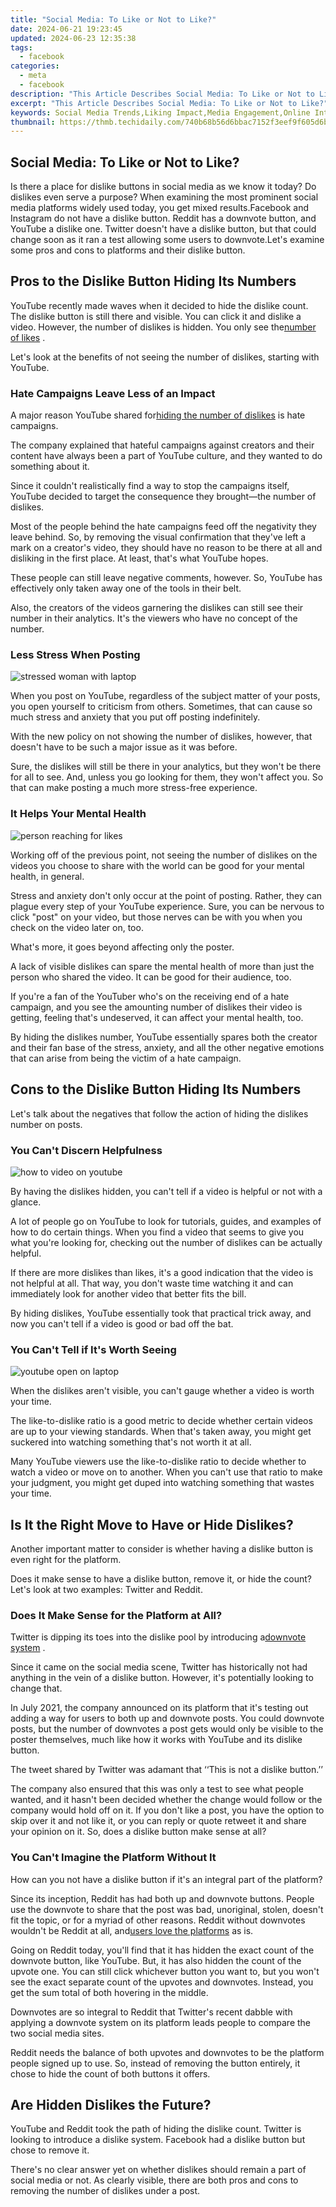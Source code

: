 ```yaml
---
title: "Social Media: To Like or Not to Like?"
date: 2024-06-21 19:23:45
updated: 2024-06-23 12:35:38
tags:
  - facebook
categories:
  - meta
  - facebook
description: "This Article Describes Social Media: To Like or Not to Like?"
excerpt: "This Article Describes Social Media: To Like or Not to Like?"
keywords: Social Media Trends,Liking Impact,Media Engagement,Online Interaction,Digital Connectivity,Content Sharing,Platform Popularity
thumbnail: https://thmb.techidaily.com/740b68b56d6bbac7152f3eef9f605d6bffa61f7111e01d3d9d9931aeb1f4b3a1.jpg
---
```


## Social Media: To Like or Not to Like?

 Is there a place for dislike buttons in social media as we know it today? Do dislikes even serve a purpose? When examining the most prominent social media platforms widely used today, you get mixed results.Facebook and Instagram do not have a dislike button. Reddit has a downvote button, and YouTube a dislike one. Twitter doesn't have a dislike button, but that could change soon as it ran a test allowing some users to downvote.Let's examine some pros and cons to platforms and their dislike button.

## Pros to the Dislike Button Hiding Its Numbers

 YouTube recently made waves when it decided to hide the dislike count. The dislike button is still there and visible. You can click it and dislike a video. However, the number of dislikes is hidden. You only see the[number of likes](https://www.makeuseof.com/are-likes-essential-for-social-media/) .

 Let's look at the benefits of not seeing the number of dislikes, starting with YouTube.

### Hate Campaigns Leave Less of an Impact

 A major reason YouTube shared for[hiding the number of dislikes](https://www.makeuseof.com/youtube-hiding-dislikes-on-videos/) is hate campaigns.

 The company explained that hateful campaigns against creators and their content have always been a part of YouTube culture, and they wanted to do something about it.

 Since it couldn't realistically find a way to stop the campaigns itself, YouTube decided to target the consequence they brought—the number of dislikes.

 Most of the people behind the hate campaigns feed off the negativity they leave behind. So, by removing the visual confirmation that they've left a mark on a creator's video, they should have no reason to be there at all and disliking in the first place. At least, that's what YouTube hopes.

 These people can still leave negative comments, however. So, YouTube has effectively only taken away one of the tools in their belt.

 Also, the creators of the videos garnering the dislikes can still see their number in their analytics. It's the viewers who have no concept of the number.

### Less Stress When Posting

![stressed woman with laptop](https://static1.makeuseofimages.com/wordpress/wp-content/uploads/2022/03/stressed-woman-with-laptop.jpg)

 When you post on YouTube, regardless of the subject matter of your posts, you open yourself to criticism from others. Sometimes, that can cause so much stress and anxiety that you put off posting indefinitely.

 With the new policy on not showing the number of dislikes, however, that doesn't have to be such a major issue as it was before.

 Sure, the dislikes will still be there in your analytics, but they won't be there for all to see. And, unless you go looking for them, they won't affect you. So that can make posting a much more stress-free experience.

### It Helps Your Mental Health

![person reaching for likes](https://static1.makeuseofimages.com/wordpress/wp-content/uploads/2022/03/person-reaching-for-likes.jpg)

 Working off of the previous point, not seeing the number of dislikes on the videos you choose to share with the world can be good for your mental health, in general.

 Stress and anxiety don't only occur at the point of posting. Rather, they can plague every step of your YouTube experience. Sure, you can be nervous to click "post" on your video, but those nerves can be with you when you check on the video later on, too.

What's more, it goes beyond affecting only the poster.

 A lack of visible dislikes can spare the mental health of more than just the person who shared the video. It can be good for their audience, too.

 If you're a fan of the YouTuber who's on the receiving end of a hate campaign, and you see the amounting number of dislikes their video is getting, feeling that's undeserved, it can affect your mental health, too.

 By hiding the dislikes number, YouTube essentially spares both the creator and their fan base of the stress, anxiety, and all the other negative emotions that can arise from being the victim of a hate campaign.

## Cons to the Dislike Button Hiding Its Numbers

 Let's talk about the negatives that follow the action of hiding the dislikes number on posts.

### You Can't Discern Helpfulness

![how to video on youtube](https://static1.makeuseofimages.com/wordpress/wp-content/uploads/2022/03/how-to-video.png)

 By having the dislikes hidden, you can't tell if a video is helpful or not with a glance.

 A lot of people go on YouTube to look for tutorials, guides, and examples of how to do certain things. When you find a video that seems to give you what you're looking for, checking out the number of dislikes can be actually helpful.

 If there are more dislikes than likes, it's a good indication that the video is not helpful at all. That way, you don't waste time watching it and can immediately look for another video that better fits the bill.

 By hiding dislikes, YouTube essentially took that practical trick away, and now you can't tell if a video is good or bad off the bat.

### You Can't Tell if It's Worth Seeing

![youtube open on laptop](https://static1.makeuseofimages.com/wordpress/wp-content/uploads/2022/03/youtube-open-on-laptop.jpg)

 When the dislikes aren't visible, you can't gauge whether a video is worth your time.

 The like-to-dislike ratio is a good metric to decide whether certain videos are up to your viewing standards. When that's taken away, you might get suckered into watching something that's not worth it at all.

 Many YouTube viewers use the like-to-dislike ratio to decide whether to watch a video or move on to another. When you can't use that ratio to make your judgment, you might get duped into watching something that wastes your time.

## Is It the Right Move to Have or Hide Dislikes?

 Another important matter to consider is whether having a dislike button is even right for the platform.

 Does it make sense to have a dislike button, remove it, or hide the count? Let's look at two examples: Twitter and Reddit.

### Does It Make Sense for the Platform at All?

 Twitter is dipping its toes into the dislike pool by introducing a[downvote system](https://www.makeuseof.com/twitters-experimental-downvoting-system/) .

 Since it came on the social media scene, Twitter has historically not had anything in the vein of a dislike button. However, it's potentially looking to change that.

 In July 2021, the company announced on its platform that it's testing out adding a way for users to both up and downvote posts. You could downvote posts, but the number of downvotes a post gets would only be visible to the poster themselves, much like how it works with YouTube and its dislike button.

 The tweet shared by Twitter was adamant that ‘‘This is not a dislike button.’’

 The company also ensured that this was only a test to see what people wanted, and it hasn't been decided whether the change would follow or the company would hold off on it. If you don't like a post, you have the option to skip over it and not like it, or you can reply or quote retweet it and share your opinion on it. So, does a dislike button make sense at all?

### You Can't Imagine the Platform Without It

 How can you not have a dislike button if it's an integral part of the platform?

 Since its inception, Reddit has had both up and downvote buttons. People use the downvote to share that the post was bad, unoriginal, stolen, doesn't fit the topic, or for a myriad of other reasons. Reddit without downvotes wouldn't be Reddit at all, and[users love the platforms](https://www.makeuseof.com/reasons-reddit-best-social-media-platform/) as is.

 Going on Reddit today, you'll find that it has hidden the exact count of the downvote button, like YouTube. But, it has also hidden the count of the upvote one. You can still click whichever button you want to, but you won't see the exact separate count of the upvotes and downvotes. Instead, you get the sum total of both hovering in the middle.

 Downvotes are so integral to Reddit that Twitter's recent dabble with applying a downvote system on its platform leads people to compare the two social media sites.

 Reddit needs the balance of both upvotes and downvotes to be the platform people signed up to use. So, instead of removing the button entirely, it chose to hide the count of both buttons it offers.

## Are Hidden Dislikes the Future?

 YouTube and Reddit took the path of hiding the dislike count. Twitter is looking to introduce a dislike system. Facebook had a dislike button but chose to remove it.

 There's no clear answer yet on whether dislikes should remain a part of social media or not. As clearly visible, there are both pros and cons to removing the number of dislikes under a post.


<ins class="adsbygoogle"
     style="display:block"
     data-ad-format="autorelaxed"
     data-ad-client="ca-pub-7571918770474297"
     data-ad-slot="1223367746"></ins>



<ins class="adsbygoogle"
     style="display:block"
     data-ad-client="ca-pub-7571918770474297"
     data-ad-slot="8358498916"
     data-ad-format="auto"
     data-full-width-responsive="true"></ins>
